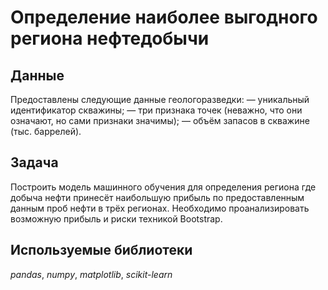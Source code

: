 # Определение наиболее выгодного региона нефтедобычи
## Данные
Предоставлены следующие данные геологоразведки:
— уникальный идентификатор скважины;
— три признака точек (неважно, что они означают, но сами признаки значимы);
— объём запасов в скважине (тыс. баррелей).
## Задача
Построить модель машинного обучения для определения региона где добыча нефти принесёт наибольшую прибыль по предоставленным данным проб нефти в трёх регионах. Необходимо проанализировать возможную прибыль и риски техникой Bootstrap.
## Используемые библиотеки
*pandas*, *numpy*, *matplotlib*, *scikit-learn*